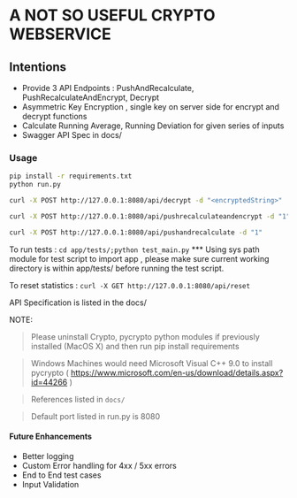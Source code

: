# A NOT SO USEFUL CRYPTO WEBSERVICE 

## Intentions

- Provide 3 API Endpoints : PushAndRecalculate, PushRecalculateAndEncrypt, Decrypt
- Asymmetric Key Encryption , single key on server side for encrypt and decrypt functions
- Calculate Running Average, Running Deviation for given series of inputs
- Swagger API Spec in docs/

### Usage

```bash
pip install -r requirements.txt
python run.py
```

```bash
curl -X POST http://127.0.0.1:8080/api/decrypt -d "<encryptedString>"

curl -X POST http://127.0.0.1:8080/api/pushrecalculateandencrypt -d "1"

curl -X POST http://127.0.0.1:8080/api/pushandrecalculate -d "1"
```


To run tests :  `cd app/tests/;python test_main.py`
*** Using sys path module for test script to import app , please make sure current working directory is within app/tests/ before running the test script. 

To reset statistics : `curl -X GET http://127.0.0.1:8080/api/reset`

API Specification is listed in the docs/

NOTE:
> Please uninstall Crypto, pycrypto python modules if previously installed (MacOS X) and then run pip install requirements

> Windows Machines would need  Microsoft Visual C++ 9.0  to install pycrypto ( https://www.microsoft.com/en-us/download/details.aspx?id=44266 ) 

> References listed in `docs/`

> Default port listed in run.py is 8080 

#### Future Enhancements
- Better logging 
- Custom Error handling for  4xx / 5xx errors
- End to End test cases
- Input Validation 
